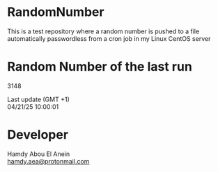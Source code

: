 # RandomNumber    
This is a test repository where a random number is pushed to a file automatically passwordless from a cron job in my Linux CentOS server    
# Random Number of the last run   
3148
      
Last update (GMT +1)    
04/21/25 10:00:01
# Developer    
Hamdy Abou El Anein   
hamdy.aea@protonmail.com
